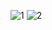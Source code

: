 ![1](https://user-images.githubusercontent.com/35013722/132726045-b3993a84-9798-4071-8766-be562c5bd959.PNG)
![2](https://user-images.githubusercontent.com/35013722/132726068-3f2db8a7-bb27-41e9-90b8-6e91c3304c37.PNG)


